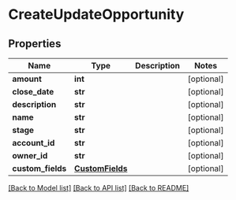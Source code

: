 # CreateUpdateOpportunity

## Properties
Name | Type | Description | Notes
------------ | ------------- | ------------- | -------------
**amount** | **int** |  | [optional] 
**close_date** | **str** |  | [optional] 
**description** | **str** |  | [optional] 
**name** | **str** |  | [optional] 
**stage** | **str** |  | [optional] 
**account_id** | **str** |  | [optional] 
**owner_id** | **str** |  | [optional] 
**custom_fields** | [**CustomFields**](CustomFields.md) |  | [optional] 

[[Back to Model list]](../README.md#documentation-for-models) [[Back to API list]](../README.md#documentation-for-api-endpoints) [[Back to README]](../README.md)

